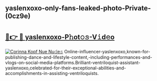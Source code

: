 ## yaslenxoxo-only-fans​-leaked-photo​-Private-(0cz9e)


# <h2><a href="https://mediaupload.pro?title=yaslenxoxo&ref=git">🔗👉 🔴 yaslenxoxo-P𝚑ot𝚘𝚜-V𝚒d𝚎o</a></h2>

[![Corinna Kopf Nue Nu𝚍e𝚜](https://i.imgur.com/0qMVB7G.gif)](https://mediaupload.pro?title=yaslenxoxo&ref=git)
Online-influencer-yaslenxoxo,known-for-publishing-dance-and-lifestyle-content,-including-performances-and-vlogs-on-social-media-platforms.Brilliant-ventriloquist-assistant-yaslenxoxo,celebrated-for-their-exceptional-abilities-and-accomplishments-in-assisting-ventriloquists.  
